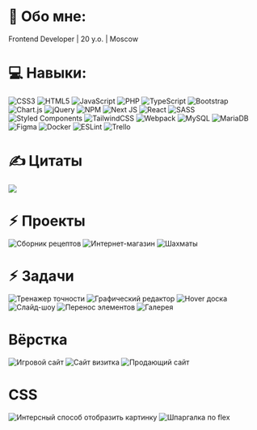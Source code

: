 # 💫 Обо мне:
Frontend Developer | 20 y.o. | Moscow

# 💻 Навыки:
![CSS3](https://img.shields.io/badge/css3-%231572B6.svg?style=for-the-badge&logo=css3&logoColor=white) ![HTML5](https://img.shields.io/badge/html5-%23E34F26.svg?style=for-the-badge&logo=html5&logoColor=white) ![JavaScript](https://img.shields.io/badge/javascript-%23323330.svg?style=for-the-badge&logo=javascript&logoColor=%23F7DF1E) ![PHP](https://img.shields.io/badge/php-%23777BB4.svg?style=for-the-badge&logo=php&logoColor=white) ![TypeScript](https://img.shields.io/badge/typescript-%23007ACC.svg?style=for-the-badge&logo=typescript&logoColor=white) ![Bootstrap](https://img.shields.io/badge/bootstrap-%238511FA.svg?style=for-the-badge&logo=bootstrap&logoColor=white) ![Chart.js](https://img.shields.io/badge/chart.js-F5788D.svg?style=for-the-badge&logo=chart.js&logoColor=white) ![jQuery](https://img.shields.io/badge/jquery-%230769AD.svg?style=for-the-badge&logo=jquery&logoColor=white) ![NPM](https://img.shields.io/badge/NPM-%23CB3837.svg?style=for-the-badge&logo=npm&logoColor=white) ![Next JS](https://img.shields.io/badge/Next-black?style=for-the-badge&logo=next.js&logoColor=white) ![React](https://img.shields.io/badge/react-%2320232a.svg?style=for-the-badge&logo=react&logoColor=%2361DAFB) ![SASS](https://img.shields.io/badge/SASS-hotpink.svg?style=for-the-badge&logo=SASS&logoColor=white) ![Styled Components](https://img.shields.io/badge/styled--components-DB7093?style=for-the-badge&logo=styled-components&logoColor=white) ![TailwindCSS](https://img.shields.io/badge/tailwindcss-%2338B2AC.svg?style=for-the-badge&logo=tailwind-css&logoColor=white) ![Webpack](https://img.shields.io/badge/webpack-%238DD6F9.svg?style=for-the-badge&logo=webpack&logoColor=black) ![MySQL](https://img.shields.io/badge/mysql-%2300000f.svg?style=for-the-badge&logo=mysql&logoColor=white) ![MariaDB](https://img.shields.io/badge/MariaDB-003545?style=for-the-badge&logo=mariadb&logoColor=white) ![Figma](https://img.shields.io/badge/figma-%23F24E1E.svg?style=for-the-badge&logo=figma&logoColor=white) ![Docker](https://img.shields.io/badge/docker-%230db7ed.svg?style=for-the-badge&logo=docker&logoColor=white) ![ESLint](https://img.shields.io/badge/ESLint-4B3263?style=for-the-badge&logo=eslint&logoColor=white) ![Trello](https://img.shields.io/badge/Trello-%23026AA7.svg?style=for-the-badge&logo=Trello&logoColor=white)

# ✍️ Цитаты
![](https://quotes-github-readme.vercel.app/api?type=horizontal&theme=dark)

# ⚡︎ Проекты
![Сборник рецептов](https://ruel1912.github.io/corus)
![Интернет-магазин](https://pardelivery.ru)
![Шахматы](https://ruel1912.github.io/chess)

# ⚡︎ Задачи
![Тренажер точности](https://ruel1912.github.io/my-projects/Apps/aim)
![Графический редактор](https://ruel1912.github.io/my-projects/Apps/graphics)
![Hover доска](https://ruel1912.github.io/my-projects/Apps/board)
![Слайд-шоу](https://ruel1912.github.io/my-projects/Apps/slider)
![Перенос элементов](https://ruel1912.github.io/my-projects/Apps/dragNdrop)
![Галерея](https://ruel1912.github.io/my-projects/Apps/gallery)

# Вёрстка
![Игровой сайт](https://ruel1912.github.io/my-projects/Sites/csgo)
![Сайт визитка](https://ruel1912.github.io/my-projects/Sites/gamingSite)
![Продающий сайт](https://ruel1912.github.io/my-projects/Sites/telphy)

# CSS
![Интерсный способ отобразить картинку](https://ruel1912.github.io/my-projects/CSS/animation)
![Шпаргалка по flex](https://ruel1912.github.io/my-projects/CSS/flex)